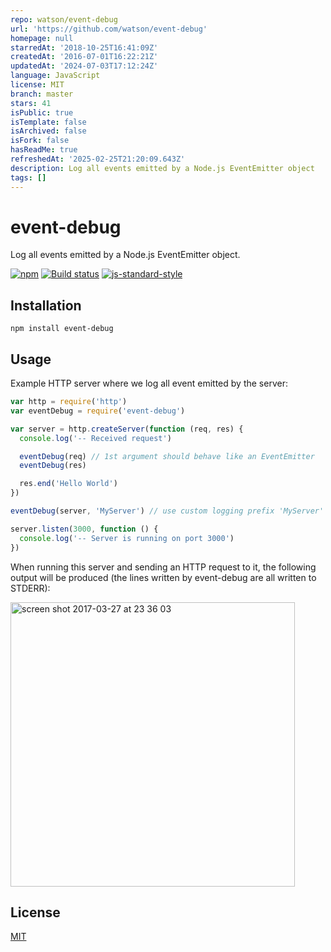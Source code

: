 ```yaml
---
repo: watson/event-debug
url: 'https://github.com/watson/event-debug'
homepage: null
starredAt: '2018-10-25T16:41:09Z'
createdAt: '2016-07-01T16:22:21Z'
updatedAt: '2024-07-03T17:12:24Z'
language: JavaScript
license: MIT
branch: master
stars: 41
isPublic: true
isTemplate: false
isArchived: false
isFork: false
hasReadMe: true
refreshedAt: '2025-02-25T21:20:09.643Z'
description: Log all events emitted by a Node.js EventEmitter object
tags: []
---
```


# event-debug

Log all events emitted by a Node.js EventEmitter object.

[![npm](https://img.shields.io/npm/v/event-debug.svg)](https://www.npmjs.com/package/event-debug)
[![Build status](https://travis-ci.org/watson/event-debug.svg?branch=master)](https://travis-ci.org/watson/event-debug)
[![js-standard-style](https://img.shields.io/badge/code%20style-standard-brightgreen.svg?style=flat)](https://github.com/feross/standard)

## Installation

```
npm install event-debug
```

## Usage

Example HTTP server where we log all event emitted by the server:

```js
var http = require('http')
var eventDebug = require('event-debug')

var server = http.createServer(function (req, res) {
  console.log('-- Received request')

  eventDebug(req) // 1st argument should behave like an EventEmitter
  eventDebug(res)

  res.end('Hello World')
})

eventDebug(server, 'MyServer') // use custom logging prefix 'MyServer'

server.listen(3000, function () {
  console.log('-- Server is running on port 3000')
})
```

When running this server and sending an HTTP request to it, the
following output will be produced (the lines written by event-debug are
all written to STDERR):

<img width="455" alt="screen shot 2017-03-27 at 23 36 03" src="https://cloud.githubusercontent.com/assets/10602/24379216/586a4b8c-1346-11e7-831e-bf3d79639e58.png">

## License

[MIT](LICENSE)
